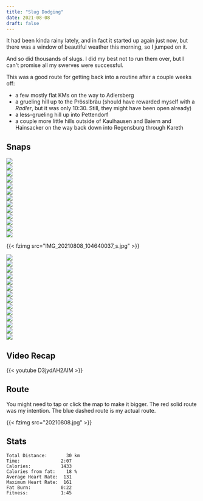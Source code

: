 ```yaml
---
title: "Slug Dodging"
date: 2021-08-08
draft: false
---
```

It had been kinda rainy lately, and in fact it started up again just now, but there was a window of beautiful weather this morning, so I jumped on it.  

And so did thousands of slugs.  I did my best not to run them over, but I can't promise all my swerves were successful.

This was a good route for getting back into a routine after a couple weeks off:  

+ a few mostly flat KMs on the way to Adlersberg
+ a grueling hill up to the Prösslbräu (should have rewarded myself with a *Radler*, but it was only 10:30.  Still, they might have been open already)
+ a less-grueling hill up into Pettendorf
+ a couple more little hills outside of Kaulhausen and Baiern and Hainsacker on the way back down into Regensburg through Kareth


## Snaps

![](IMG210808-102202F.JPG)  
![](IMG_20210808_102319004_s.jpg)  
![](IMG_20210808_102326041_s.jpg)  
![](IMG_20210808_102331123_s.jpg)  
![](IMG210808-102517F.JPG)  
![](IMG210808-102743F.JPG)  
![](IMG210808-102924F.JPG)  
![](IMG_20210808_103227228_s.jpg)  
![](IMG210808-103233F.JPG)  
![](IMG210808-103522F.JPG)  
![](IMG210808-104004F.JPG)  
![](IMG210808-104143F.JPG)  
![](IMG_20210808_104554889_s.jpg)  

{{< fzimg src="IMG_20210808_104640037_s.jpg" >}}  

![](IMG_20210808_105146039_s.jpg)  
![](IMG_20210808_105451789_s.jpg)  
![](IMG_20210808_105738809_s.jpg)  
![](IMG210808-105830F.JPG)  
![](IMG210808-105928F.JPG)  
![](IMG_20210808_111038343_s.jpg)  
![](IMG210808-110907F.JPG)  
![](IMG210808-110949F.JPG)  
![](IMG210808-111827F.JPG)  
![](IMG_20210808_113352792_s.jpg)  
![](IMG_20210808_113404533_s.jpg)  
![](IMG210808-113922F.JPG)  
![](IMG210808-114201F.JPG)  
![](IMG210808-114221F.JPG)  


## Video Recap


{{< youtube D3jydAH2AIM >}}

## Route
You might need to tap or click the map to make it bigger.  The red solid route was my intention.  The blue dashed route is my actual route.  

{{< fzimg src="20210808.jpg" >}}

## Stats

```
Total Distance:       30 km 
Time:               2:07 
Calories:           1433
Calories from fat:    18 %
Average Heart Rate:  131
Maximum Heart Rate:  161
Fat Burn:           0:22
Fitness:            1:45
```

